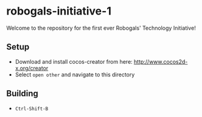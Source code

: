 # robogals-initiative-1

Welcome to the repository for the first ever Robogals' Technology Initiative!

## Setup
 - Download and install cocos-creator from here: http://www.cocos2d-x.org/creator
 - Select `open other` and navigate to this directory

## Building
 - `Ctrl-Shift-B`